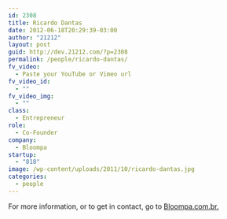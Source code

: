 ```yaml
---
id: 2308
title: Ricardo Dantas
date: 2012-06-18T20:29:39-03:00
author: "21212"
layout: post
guid: http://dev.21212.com/?p=2308
permalink: /people/ricardo-dantas/
fv_video:
  - Paste your YouTube or Vimeo url
fv_video_id:
  - ""
fv_video_img:
  - ""
class:
  - Entrepreneur
role:
  - Co-Founder
company:
  - Bloompa
startup:
  - "818"
image: /wp-content/uploads/2011/10/ricardo-dantas.jpg
categories:
  - people
---
```

For more information, or to get in contact, go to <a href="http://www.bloompa.com.br." target="_blank">Bloompa.com.br.</a>